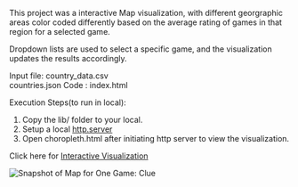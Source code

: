 This project was a interactive Map visualization, with different georgraphic areas color coded differently based on the average rating of games in that region for a selected game.  

Dropdown lists are used to select a specific game, and the visualization updates the results accordingly.  

Input file: country_data.csv  
            countries.json
Code :      index.html  

Execution Steps(to run in local):    
1) Copy the lib/ folder to your local.
2) Setup a local [http.server](https://ryanblunden.com/create-a-http-server-with-one-command-thanks-to-python-29fcfdcd240e)
3) Open choropleth.html after initiating http server to view the visualization.

Click here for [Interactive Visualization](https://gmadhu89.github.io/Map_Vis/)

![Snapshot of Map for One Game: Clue](https://github.com/gmadhu89/Map_Vis/blob/main/choropleth.jpg?raw=true "Snapshot of Choropleth Visualization")
